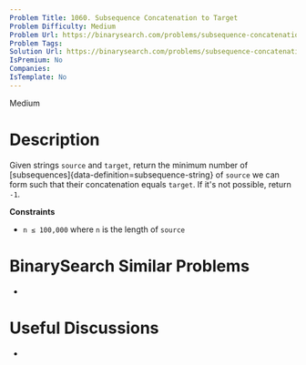 ```yaml
---
Problem Title: 1060. Subsequence Concatenation to Target
Problem Difficulty: Medium
Problem Url: https://binarysearch.com/problems/subsequence-concatenation-to-target/
Problem Tags: 
Solution Url: https://binarysearch.com/problems/subsequence-concatenation-to-target/solutions/
IsPremium: No
Companies: 
IsTemplate: No
---
```


<span style="color: ;">Medium</span>

# Description

Given strings `source` and `target`, return the minimum number of [subsequences]{data-definition=subsequence-string} of `source` we can form such that their concatenation equals `target`. If it's not possible, return `-1`.

**Constraints**
- `n ≤ 100,000` where `n` is the length of `source`


# BinarySearch Similar Problems

- []()

# Useful Discussions

- []()
